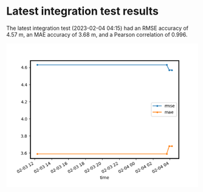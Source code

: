 
Latest integration test results
===============================


The latest integration test (2023-02-04 04:15) had an RMSE accuracy of 4.57 m, an MAE accuracy of 3.68 m, and a Pearson correlation of 0.996.

<img src="stats_tests.png" width="600"/>